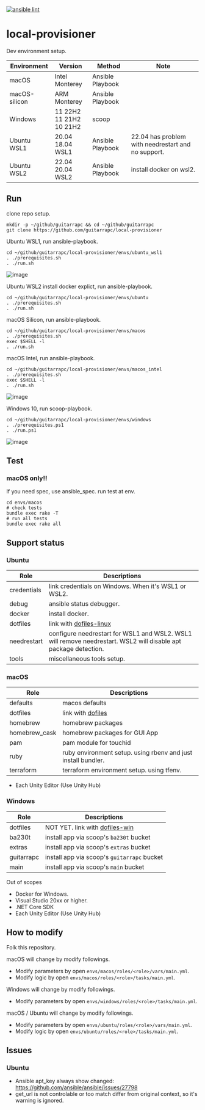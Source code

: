 [![ansible lint](https://github.com/guitarrapc/local-provisioner/actions/workflows/ansible-lint.yaml/badge.svg)](https://github.com/guitarrapc/local-provisioner/actions/workflows/ansible-lint.yaml)

# local-provisioner

Dev environment setup.

Environment | Version | Method | Note
---- | ---- | ---- | ----
macOS | Intel Monterey | Ansible Playbook |
macOS-silicon | ARM Monterey | Ansible Playbook |
Windows | 11 22H2 <br/> 11 21H2 <br/> 10 21H2 | scoop |
Ubuntu WSL1 | 20.04<br/>18.04<br/>WSL1 | Ansible Playbook | 22.04 has problem with needrestart and no support.
Ubuntu WSL2 | 22.04<br/>20.04<br/>WSL2 | Ansible Playbook | install docker on wsl2.

## Run

clone repo setup.

```shell
mkdir -p ~/github/guitarrapc && cd ~/github/guitarrapc
git clone https://github.com/guitarrapc/local-provisioner
```

Ubuntu WSL1, run ansible-playbook.

```shell
cd ~/github/guitarrapc/local-provisioner/envs/ubuntu_wsl1
. ./prerequisites.sh
. ./run.sh
```

![image](https://user-images.githubusercontent.com/3856350/67872931-0465bd80-fb76-11e9-8700-bdc0e861f556.png)

Ubuntu WSL2 install docker explict, run ansible-playbook.

```shell
cd ~/github/guitarrapc/local-provisioner/envs/ubuntu
. ./prerequisites.sh
. ./run.sh
```

macOS Silicon, run ansible-playbook.

```shell
cd ~/github/guitarrapc/local-provisioner/envs/macos
. ./prerequisites.sh
exec $SHELL -l
. ./run.sh
```

macOS Intel, run ansible-playbook.

```shell
cd ~/github/guitarrapc/local-provisioner/envs/macos_intel
. ./prerequisites.sh
exec $SHELL -l
. ./run.sh
```

![image](https://user-images.githubusercontent.com/3856350/67872838-dda78700-fb75-11e9-9073-a4cc0f37e6d1.png)

Windows 10, run scoop-playbook.

```shell
cd ~/github/guitarrapc/local-provisioner/envs/windows
. ./prerequisites.ps1
. ./run.ps1
```

![image](https://user-images.githubusercontent.com/3856350/67872580-84d7ee80-fb75-11e9-8c1c-e7d25fc94892.png)

## Test

### macOS only!!

If you need spec, use ansible_spec.
run test at env.

```shell
cd envs/macos
# check tests
bundle exec rake -T
# run all tests
bundle exec rake all
```

## Support status

### Ubuntu

Role | Descriptions
---- | ----
credentials | link credentials on Windows. When it's WSL1 or WSL2.
debug | ansible status debugger.
docker | install docker.
dotfiles | link with [dofiles-linux](https://github.com/guitarrapc/dotfiles-linux)
needrestart | configure needrestart for WSL1 and WSL2. WSL1 will remove needrestart. WSL2 will disable apt package detection.
tools | miscellaneous tools setup.

### macOS

Role | Descriptions
---- | ----
defaults | macos defaults
dotfiles | link with [dofiles](https://github.com/guitarrapc/dotfiles)
homebrew | homebrew packages
homebrew_cask | homebrew packages for GUI App
pam | pam module for touchid
ruby | ruby environment setup. using rbenv and just install bundler.
terraform | terraform environment setup. using tfenv.

* Each Unity Editor (Use Unity Hub)

### Windows

Role | Descriptions
---- | ----
dotfiles | NOT YET. link with [dofiles-win](https://github.com/guitarrapc/dotfiles-win)
ba230t | install app via scoop's `ba230t` bucket
extras | install app via scoop's `extras` bucket
guitarrapc | install app via scoop's `guitarrapc` bucket
main | install app via scoop's `main` bucket

Out of scopes

* Docker for Windows.
* Visual Studio 20xx or higher.
* .NET Core SDK
* Each Unity Editor (Use Unity Hub)

## How to modify

Folk this repository.

macOS will change by modify followings.

* Modify parameters by open `envs/macos/roles/<role>/vars/main.yml`.
* Modify logic by open `envs/macos/roles/<role>/tasks/main.yml`.

Windows will change by modify followings.

* Modify parameters by open `envs/windows/roles/<role>/tasks/main.yml`.

macOS / Ubuntu will change by modify followings.

* Modify parameters by open `envs/ubuntu/roles/<role>/vars/main.yml`.
* Modify logic by open `envs/ubuntu/roles/<role>/tasks/main.yml`.

## Issues

### Ubuntu

* Ansible apt_key always show changed: https://github.com/ansible/ansible/issues/27798
* get_url is not controlable or too match differ from original context, so it's warning is ignored.

